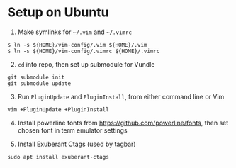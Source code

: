 # Setup on Ubuntu

1. Make symlinks for `~/.vim` and `~/.vimrc`

```
$ ln -s ${HOME}/vim-config/.vim ${HOME}/.vim
$ ln -s ${HOME}/vim-config/.vimrc ${HOME}/.vimrc
```

2. `cd` into repo, then set up submodule for Vundle

```
git submodule init
git submodule update
```

3. Run `PluginUpdate` and `PluginInstall`, from either command line or Vim

```
vim +PluginUpdate +PluginInstall
```

4. Install powerline fonts from https://github.com/powerline/fonts, then set chosen font in term emulator settings

5. Install Exuberant Ctags (used by tagbar)

```
sudo apt install exuberant-ctags
```
